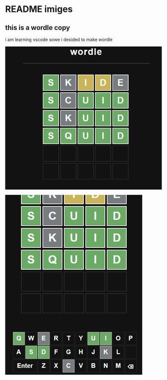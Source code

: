 # README imiges

## this is a wordle copy

i am learning vscode sowe i desided to make wordle

![keyboard screen](https://raw.githubusercontent.com/ezekielezel/wordel/main/Capture.PNG)

![title screen](https://raw.githubusercontent.com/ezekielezel/wordel/main/Capture%201.PNG)

